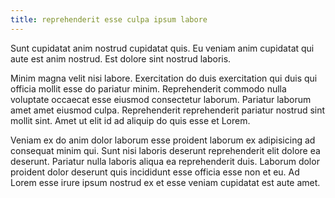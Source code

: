 ```yaml
---
title: reprehenderit esse culpa ipsum labore
---
```


Sunt cupidatat anim nostrud cupidatat quis. Eu veniam anim cupidatat qui aute est anim nostrud. Est dolore sint nostrud laboris.

Minim magna velit nisi labore. Exercitation do duis exercitation qui duis qui officia mollit esse do pariatur minim. Reprehenderit commodo nulla voluptate occaecat esse eiusmod consectetur laborum. Pariatur laborum amet amet eiusmod culpa. Reprehenderit reprehenderit pariatur nostrud sint mollit sint. Amet ut elit id ad aliquip do quis esse et Lorem.

Veniam ex do anim dolor laborum esse proident laborum ex adipisicing ad consequat minim qui. Sunt nisi laboris deserunt reprehenderit elit dolore ea deserunt. Pariatur nulla laboris aliqua ea reprehenderit duis. Laborum dolor proident dolor deserunt quis incididunt esse officia esse non et eu. Ad Lorem esse irure ipsum nostrud ex et esse veniam cupidatat est aute amet.